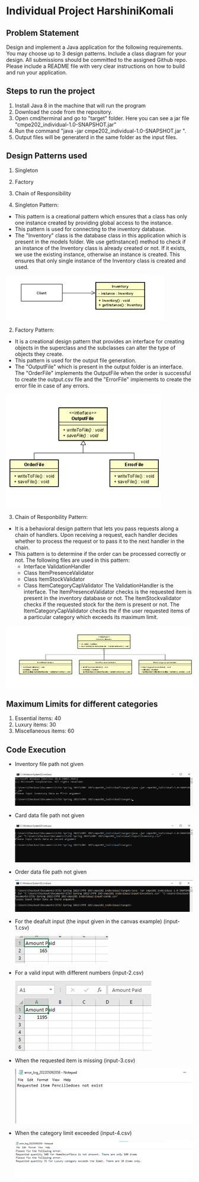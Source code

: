 # Individual Project HarshiniKomali

## Problem Statement
Design and implement a Java application for the following requirements. You may choose up to 3 design patterns. Include a class diagram for your design. All submissions should be committed to the assigned Github repo. Please include a README file with very clear instructions on how to build and run your application.

## Steps to run the project
1. Install Java 8 in the machine that will run the program
2. Download the code from the repository.
3. Open cmd/terminal and go to "target" folder. Here you can see a jar file "cmpe202_individual-1.0-SNAPSHOT.jar"
4. Run the command "java -jar cmpe202_individual-1.0-SNAPSHOT.jar <Path to inventory.csv file> <Path to cards.csv file> <Path to order.csv file>".
5. Output files will be generaterd in the same folder as the input files.

## Design Patterns used
1. Singleton
2. Factory
3. Chain of Responsibility
 
1. Singleton Pattern: 
 * This pattern is a creational pattern which ensures that a class has only one instance created by providing global access to the instance.
 * This pattern is used for connecting to the inventory database.
 * The "Inventory" class is the database class in this application which is present in the models folder. We use getInstance() method to check if an instance of the     Inventory class is already created or not. If it exists, we use the existing instance, otherwise an instance is created. This ensures that only single instance of the Inventory class is created and used.
 
  ![alt_text](https://github.com/gopinathsjsu/individual-project-HarshiniKomali/blob/main/class_diagrams/singleton.png)
 
 
 
2. Factory Pattern:
 * It is a creational design pattern that provides an interface for creating objects in the superclass and the subclasses can alter the type of objects they create.
 * This pattern is used for the output file generation.
 * The "OutputFile" which is present in the output folder is an interface. The "OrderFile" implements the OutputFile when the order is successful to create the output.csv file and the "ErrorFile" implements to create the error file in case of any errors.
 
 ![alt_text](https://github.com/gopinathsjsu/individual-project-HarshiniKomali/blob/main/class_diagrams/factory_pattern.png)
 
 
 
3. Chain of Responbility Pattern:
 * It is a behavioral design pattern that lets you pass requests along a chain of handlers. Upon receiving a request, each handler decides whether to process the request or to pass it to the next handler in the chain.
 * This pattern is to determine if the order can be processed correctly or not. The following files are used in this pattern:
   * Interface ValidationHandler
   * Class ItemPresenceValidator
   * Class ItemStockValidator
   * Class ItemCategoryCapValidator
 The ValidationHandler is the interface. The ItemPresenceValidator checks is the requested item is present in the inventory database or not. The ItemStockvalidator checks if the requested stock for the item is present or not. The ItemCategoryCapValidator checks the if the user requested items of a particular category which exceeds its maximum limit.
 
 ![alt_text](https://github.com/gopinathsjsu/individual-project-HarshiniKomali/blob/main/class_diagrams/cor.png)
 
 
 
 ## Maximum Limits for different categories
 1. Essential items: 40
 2. Luxury items: 30
 3. Miscellaneous items: 60
 
 ## Code Execution
  * Inventory file path not given
 
    ![alt_text](https://github.com/gopinathsjsu/individual-project-HarshiniKomali/blob/main/screenshots/screenshot_1.png)
 
  * Card data file path not given
    
    ![alt_text](https://github.com/gopinathsjsu/individual-project-HarshiniKomali/blob/main/screenshots/screenshot_2.png)
 
  * Order data file path not given
    
    ![alt_text](https://github.com/gopinathsjsu/individual-project-HarshiniKomali/blob/main/screenshots/screenshot_3.png)
 
  * For the deafult input (the input given in the canvas example) (input-1.csv)
 
    ![alt_text](https://github.com/gopinathsjsu/individual-project-HarshiniKomali/blob/main/screenshots/screenshot_4.png)
 
  * For a valid input with different numbers (input-2.csv)
 
    ![alt_text](https://github.com/gopinathsjsu/individual-project-HarshiniKomali/blob/main/screenshots/screenshot_5.png)
 
  * When the requested item is missing (input-3.csv)
   
    ![alt_text](https://github.com/gopinathsjsu/individual-project-HarshiniKomali/blob/main/screenshots/screenshot_6.png)
 
  * When the category limit exceeded (input-4.csv)
 
    ![alt_text](https://github.com/gopinathsjsu/individual-project-HarshiniKomali/blob/main/screenshots/screenshot_7.png)
 
 
 
   
 

